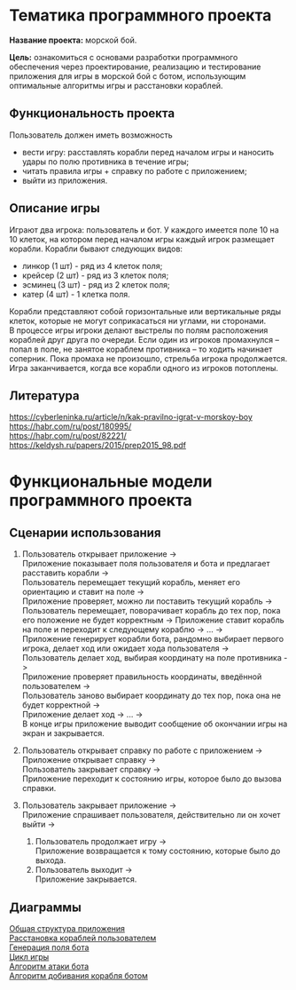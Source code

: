 # Тематика программного проекта
**Название проекта:** морской бой.

**Цель:** ознакомиться с основами разработки программного обеспечения через проектирование, реализацию и тестирование приложения для игры в морской бой с ботом, использующим оптимальные алгоритмы игры и расстановки кораблей.

## Функциональность проекта
Пользователь должен иметь возможность
- вести игру: расставлять корабли перед началом игры и наносить удары по полю противника в течение игры;
- читать правила игры + справку по работе с приложением;
- выйти из приложения.

## Описание игры
Играют два игрока: пользователь и бот. У каждого имеется поле 10 на 10 клеток, на котором перед началом игры каждый игрок размещает корабли.
Корабли бывают следующих видов:
- линкор (1 шт) - ряд из 4 клеток поля;
- крейсер (2 шт) - ряд из 3 клеток поля;
- эсминец (3 шт) - ряд из 2 клеток поля;
- катер (4 шт) - 1 клетка поля.

Корабли представляют собой горизонтальные или вертикальные ряды клеток, которые не могут соприкасаться ни углами, ни сторонами.  
В процессе игры игроки делают выстрелы по полям расположения кораблей друг друга по очереди. Если один из игроков промахнулся – попал в поле, не занятое кораблем противника – то ходить начинает соперник. Пока промаха не произошло, стрельба игрока продолжается. Игра заканчивается, когда все корабли одного из игроков потоплены.

## Литература
https://cyberleninka.ru/article/n/kak-pravilno-igrat-v-morskoy-boy  
https://habr.com/ru/post/180995/  
https://habr.com/ru/post/82221/  
https://keldysh.ru/papers/2015/prep2015_98.pdf

# Функциональные модели программного проекта
## Сценарии использования
1. Пользователь открывает приложение ->  
Приложение показывает поля пользователя и бота и предлагает расставить корабли ->  
Пользователь перемещает текущий корабль, меняет его ориентацию и ставит на поле ->  
Приложение проверяет, можно ли поставить текущий корабль ->  
Пользователь перемещает, поворачивает корабль до тех пор, пока его положение не будет корректным ->
Приложение ставит корабль на поле и переходит к следующему кораблю -> ... ->  
Приложение генерирует корабли бота, рандомно выбирает первого игрока, делает ход или ожидает хода пользователя ->  
Пользователь делает ход, выбирая координату на поле противника ->  
Приложение проверяет правильность координаты, введённой пользователем ->  
Пользователь заново выбирает координату до тех пор, пока она не будет корректной ->  
Приложение делает ход -> ... ->  
В конце игры приложение выводит сообщение об окончании игры на экран и закрывается.  

2. Пользователь открывает справку по работе с приложением ->  
Приложение открывает справку ->  
Пользователь закрывает справку ->  
Приложение переходит к состоянию игры, которое было до вызова справки.  

3. Пользователь закрывает приложение ->  
Приложение спрашивает пользователя, действительно ли он хочет выйти ->  
    1. Пользователь продолжает игру ->  
    Приложение возвращается к тому состоянию, которые было до выхода. 
    2. Пользователь выходит ->  
    Приложение закрывается. 

## Диаграммы
[Общая структура приложения](https://drive.google.com/file/d/1o7abxml6xHxpvFFmxPjE56osIa4eNUco/view?usp=sharing)  
[Расстановка кораблей пользователем](https://drive.google.com/file/d/13qDv51B6OR1enVYU2bYrpEAoAC0Mrybp/view?usp=sharing)  
[Генерация поля бота](https://drive.google.com/file/d/16ogiyQDxrGThNgw_9Ubb3Xl94vrWeX5n/view?usp=sharing)  
[Цикл игры](https://drive.google.com/file/d/1lQTqSxoYcaOeJtxoogk3KP7biA2I1MQB/view?usp=sharing)  
[Алгоритм атаки бота](https://drive.google.com/file/d/10uOttfJH1LBf-EAFNUxcTdP1sc5coumd/view?usp=sharing)  
[Алгоритм добивания корабля ботом](https://drive.google.com/file/d/1Td8JW8hohPZvj_SLwZqLl84aOLgycIb4/view?usp=sharing)  
